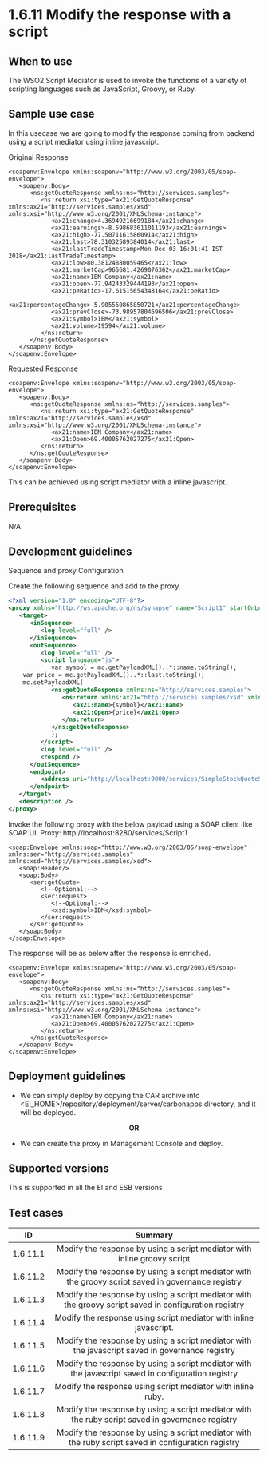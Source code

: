 # 1.6.11 Modify the response with a script

## When to use
The WSO2 Script Mediator is used to invoke the functions of a variety of scripting languages such as JavaScript, Groovy, or Ruby.

## Sample use case
In this usecase we are going to modify the response coming from backend using a script mediator using inline javascript. 

Original Response
```
<soapenv:Envelope xmlns:soapenv="http://www.w3.org/2003/05/soap-envelope">
   <soapenv:Body>
      <ns:getQuoteResponse xmlns:ns="http://services.samples">
         <ns:return xsi:type="ax21:GetQuoteResponse" xmlns:ax21="http://services.samples/xsd" xmlns:xsi="http://www.w3.org/2001/XMLSchema-instance">
            <ax21:change>4.36949216699184</ax21:change>
            <ax21:earnings>-8.598683611011193</ax21:earnings>
            <ax21:high>-77.50711615860914</ax21:high>
            <ax21:last>78.31032589384014</ax21:last>
            <ax21:lastTradeTimestamp>Mon Dec 03 16:01:41 IST 2018</ax21:lastTradeTimestamp>
            <ax21:low>80.38124880059465</ax21:low>
            <ax21:marketCap>965681.4269076362</ax21:marketCap>
            <ax21:name>IBM Company</ax21:name>
            <ax21:open>-77.94243329444193</ax21:open>
            <ax21:peRatio>-17.61515654348164</ax21:peRatio>
            <ax21:percentageChange>-5.905550865850721</ax21:percentageChange>
            <ax21:prevClose>-73.98957804696506</ax21:prevClose>
            <ax21:symbol>IBM</ax21:symbol>
            <ax21:volume>19594</ax21:volume>
         </ns:return>
      </ns:getQuoteResponse>
   </soapenv:Body>
</soapenv:Envelope>
```

Requested Response
```
<soapenv:Envelope xmlns:soapenv="http://www.w3.org/2003/05/soap-envelope">
   <soapenv:Body>
      <ns:getQuoteResponse xmlns:ns="http://services.samples">
         <ns:return xsi:type="ax21:GetQuoteResponse" xmlns:ax21="http://services.samples/xsd" xmlns:xsi="http://www.w3.org/2001/XMLSchema-instance">
            <ax21:name>IBM Company</ax21:name>
            <ax21:Open>69.40005762027275</ax21:Open>
         </ns:return>
      </ns:getQuoteResponse>
   </soapenv:Body>
</soapenv:Envelope>
```
This can be achieved using script mediator with a inline javascript. 

## Prerequisites
N/A 

## Development guidelines

Sequence and proxy Configuration

Create the following sequence and add to the proxy.

```xml
<?xml version="1.0" encoding="UTF-8"?>
<proxy xmlns="http://ws.apache.org/ns/synapse" name="Script1" startOnLoad="true" statistics="disable" trace="disable" transports="http,https">
   <target>
      <inSequence>
         <log level="full" />
      </inSequence>
      <outSequence>
         <log level="full" />
         <script language="js">
            var symbol = mc.getPayloadXML()..*::name.toString();
    var price = mc.getPayloadXML()..*::last.toString();
    mc.setPayloadXML(
            <ns:getQuoteResponse xmlns:ns="http://services.samples">
               <ns:return xmlns:ax21="http://services.samples/xsd" xmlns:xsi="http://www.w3.org/2001/XMLSchema-instance" xsi:type="ax21:GetQuoteResponse">
                  <ax21:name>{symbol}</ax21:name>
                  <ax21:Open>{price}</ax21:Open>
               </ns:return>
            </ns:getQuoteResponse>
            );
         </script>
         <log level="full" />
         <respond />
      </outSequence>
      <endpoint>
         <address uri="http://localhost:9000/services/SimpleStockQuoteService" />
      </endpoint>
   </target>
   <description />
</proxy>                
```

Invoke the following proxy with the below payload using a SOAP client like SOAP UI. 
Proxy: http://localhost:8280/services/Script1

```
<soap:Envelope xmlns:soap="http://www.w3.org/2003/05/soap-envelope" xmlns:ser="http://services.samples" xmlns:xsd="http://services.samples/xsd">
   <soap:Header/>
   <soap:Body>
      <ser:getQuote>
         <!--Optional:-->
         <ser:request>
            <!--Optional:-->
            <xsd:symbol>IBM</xsd:symbol>
         </ser:request>
      </ser:getQuote>
   </soap:Body>
</soap:Envelope>
```

The response will be as below after the response is enriched. 

```
<soapenv:Envelope xmlns:soapenv="http://www.w3.org/2003/05/soap-envelope">
   <soapenv:Body>
      <ns:getQuoteResponse xmlns:ns="http://services.samples">
         <ns:return xsi:type="ax21:GetQuoteResponse" xmlns:ax21="http://services.samples/xsd" xmlns:xsi="http://www.w3.org/2001/XMLSchema-instance">
            <ax21:name>IBM Company</ax21:name>
            <ax21:Open>69.40005762027275</ax21:Open>
         </ns:return>
      </ns:getQuoteResponse>
   </soapenv:Body>
</soapenv:Envelope>
```


## Deployment guidelines

* We can simply deploy by copying the CAR archive into <EI_HOME>/repository/deployment/server/carbonapps directory, and it will be deployed.

<p align="center"><b> OR </b></p>

* We can create the proxy in Management Console and deploy.


## Supported versions
This is supported in all the EI and ESB versions

## Test cases

| ID        | Summary                                                                                                          |
| ----------|:---------------------------------------------------------------------------------------------------------------: |
| 1.6.11.1  | Modify the response by using a script mediator with inline groovy script                                         |
| 1.6.11.2  | Modify the response by using a script mediator with the groovy script saved in governance registry               |
| 1.6.11.3  | Modify the response by using a script mediator with the groovy script saved in configuration registry            |
| 1.6.11.4  | Modify the response using script mediator with inline javascript.                                                |
| 1.6.11.5  | Modify the response by using a script mediator with the javascript saved in governance registry                  |
| 1.6.11.6  | Modify the response by using a script mediator with the javascript saved in configuration registry               |
| 1.6.11.7  | Modify the response using script mediator with inline ruby.                                                      |
| 1.6.11.8  | Modify the response by using a script mediator with the ruby script saved in governance registry                 |
| 1.6.11.9  | Modify the response by using a script mediator with the ruby script saved in configuration registry              |
                                                          

